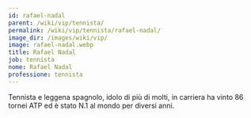 ```yaml
---
id: rafael-nadal
parent: /wiki/vip/tennista/
permalink: /wiki/vip/tennista/rafael-nadal/
image_dir: /images/wiki/vip/
image: rafael-nadal.webp
title: Rafael Nadal
job: tennista
nome: Rafael Nadal
professione: tennista
---
```

Tennista e leggena spagnolo, idolo di più di molti, in carriera ha vinto 86 tornei ATP ed è stato N.1 al mondo per diversi anni.
